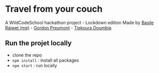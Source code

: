 # Travel from your couch
A WildCodeSchool hackathon project - Lockdown edition
Made by [Basile Raiwet (me)](https://github.com/BasileRaiwet/) - [Gordon Preumont](https://github.com/GordonPmnt) - [Tiekoura Doumbia](https://github.com/Tiesco2)
## Run the projet locally
- clone the repo
- `npm install` : install all packages
- `npm start` : run locally
